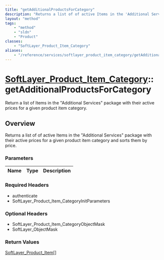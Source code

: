 ```yaml
---
title: "getAdditionalProductsForCategory"
description: "Returns a list of of active Items in the 'Additional Services' package with their active prices for a given product item... "
layout: "method"
tags:
    - "method"
    - "sldn"
    - "Product"
classes:
    - "SoftLayer_Product_Item_Category"
aliases:
    - "/reference/services/softlayer_product_item_category/getAdditionalProductsForCategory"
---
```

# [SoftLayer_Product_Item_Category](/reference/services/SoftLayer_Product_Item_Category)::getAdditionalProductsForCategory

Return a list of Items in the "Additional Services" package with their active prices for a given product item category.


## Overview 
Returns a list of of active Items in the "Additional Services" package with their active prices for a given product item category and sorts them by price.

### Parameters 
|Name | Type | Description |
| --- | --- | --- |


### Required Headers
* authenticate
* SoftLayer_Product_Item_CategoryInitParameters

### Optional Headers
* SoftLayer_Product_Item_CategoryObjectMask
* SoftLayer_ObjectMask

### Return Values
<a href='/reference/datatypes/SoftLayer_Product_Item'>SoftLayer_Product_Item[] </a>

